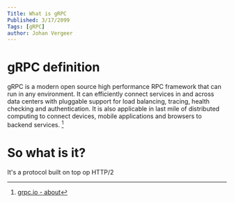 ```yaml
---
Title: What is gRPC
Published: 3/17/2099
Tags: [gRPC]
author: Johan Vergeer
---
```


# gRPC definition

gRPC is a modern open source high performance RPC framework that can run in any environment. It can efficiently connect services in and across data centers with pluggable support for load balancing, tracing, health checking and authentication. It is also applicable in last mile of distributed computing to connect devices, mobile applications and browsers to backend services. [^1]

# So what is it?

It's a protocol built on top op HTTP/2



[^1]: [grpc.io - about](https://grpc.io/about/)